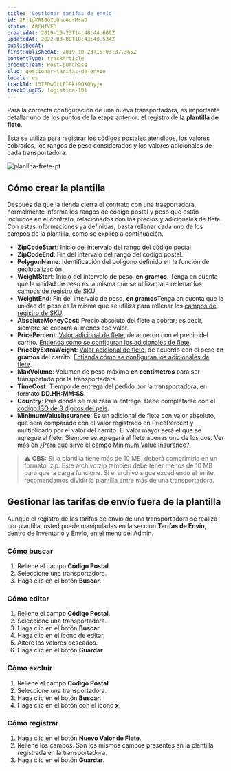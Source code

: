 ```yaml
---
title: 'Gestionar tarifas de envío'
id: 2Pj1gKR80QIuUhc0orMraD
status: ARCHIVED
createdAt: 2019-10-23T14:48:44.609Z
updatedAt: 2022-03-08T18:43:48.534Z
publishedAt: 
firstPublishedAt: 2019-10-23T15:03:37.365Z
contentType: trackArticle
productTeam: Post-purchase
slug: gestionar-tarifas-de-envio
locale: es
trackId: 13TFDwDttPl9ki9OXQhyjx
trackSlugES: logistica-101
---
```


Para la correcta configuración de una nueva transportadora, es importante detallar uno de los puntos de la etapa anterior: el registro de la __plantilla de flete__.

Esta se utiliza para registrar los códigos postales atendidos, los valores cobrados, los rangos de peso considerados y los valores adicionales de cada transportadora.

![planilha-frete-pt](https://images.ctfassets.net/alneenqid6w5/xwa6iEK6ekMSeLLEZhBZL/325dda4a071d57baaf8dd8e3299cec41/planilha-frete-pt.png)

## Cómo crear la plantilla 

Después de que la tienda cierra el contrato con una trasportadora, normalmente informa los rangos de código postal y peso que están incluidos  en el contrato, relacionados con los precios y adicionales de flete. Con estas informaciones ya definidas, basta rellenar cada uno de los campos de la plantilla, como se explica a continuación.

- **ZipCodeStart**: Inicio del intervalo del rango del código postal.
- **ZipCodeEnd**: Fin del intervalo del rango del código postal.
- **PolygonName**: Identificación del polígono definido en la función de [geolocalización](/pt/tutorial/gerenciar-geolocalizacao).
- **WeightStart**: Inicio del intervalo de peso, **en gramos**. Tenga en cuenta que la unidad de peso es la misma que se utiliza para rellenar los [campos de registro de SKU](https://help.vtex.com/es/tutorial/campos-de-registro-de-sku--21DDItuEQc6mseiW8EakcY).
- **WeightEnd**: Fin del intervalo de peso, **en gramos**Tenga en cuenta que la unidad de peso es la misma que se utiliza para rellenar los [campos de registro de SKU](https://help.vtex.com/es/tutorial/campos-de-registro-de-sku--21DDItuEQc6mseiW8EakcY).
- **AbsoluteMoneyCost**: Precio absoluto del flete a cobrar; es decir, siempre se cobrará al menos ese valor.
- **PricePercent**: [Valor adicional de flete](https://help.vtex.com/pt/tutorial/como-funciona-o-adicional-de-frete), de acuerdo con el precio del carrito. [Entienda cómo se configuran los adicionales de flete](https://help.vtex.com/pt/tutorial/como-configurar-o-adicional-no-frete).
- **PriceByExtraWeight**: [Valor adicional de flete](https://help.vtex.com/pt/tutorial/como-funciona-o-adicional-de-frete), de acuerdo con el peso **en gramos** del carrito. [Entienda cómo se configuran los adicionales de flete](https://help.vtex.com/pt/tutorial/como-configurar-o-adicional-no-frete).
- **MaxVolume**: Volumen de peso máximo **en centímetros** para ser transportado por la transportadora.
- **TimeCost**: Tiempo de entrega del pedido por la transportadora, en formato __DD.HH:MM:SS__.
- **Country**: País donde se realizará la entrega. Debe completarse con el  [código ISO de 3 dígitos del país](https://countrycode.org/).
- **MinimumValueInsurance**: Es un adicional de flete con valor absoluto, que será comparado con el valor registrado en PricePercent y multiplicado por el valor del carrito. El valor mayor será el que se agregue al flete. Siempre se agregará al flete apenas uno de los dos. Ver más en [¿Para qué sirve el campo Minimum Value Insurance?](/pt/faq/para-que-serve-o-campo-na-tabela-de-frete-minimum-value-insurance).

>⚠️ **OBS:** Si la plantilla tiene más de 10 MB, deberá comprimirla en un formato <fuerte>.zip</strong>. Este archivo.zip también debe tener menos de 10 MB para que la carga funcione. Si el archivo sigue excediendo el límite, recomendamos dividir la plantilla entre más de una transportadora.

## Gestionar las tarifas de envío fuera de la plantilla

Aunque el registro de las tarifas de envío de una transportadora se realiza por plantilla, usted puede manipularlas en la sección __Tarifas de Envío__, dentro de Inventario y Envío, en el menú del Admin.

### Cómo buscar

1. Rellene el campo **Código Postal**.
2. Seleccione una transportadora.
3. Haga clic en el botón **Buscar**.

### Cómo editar

1. Rellene el campo **Código Postal**.
2. Seleccione una transportadora.
3. Haga clic en el botón **Buscar**.
4. Haga clic en el ícono de editar.
5. Altere los valores deseados.
6. Haga clic en el botón **Guardar**.

### Cómo excluir

1. Rellene el campo  **Código Postal**.
2. Seleccione una transportadora.
3. Haga clic en el botón **Buscar**.
4. Haga clic en el botón con el ícono **x**.

### Cómo registrar

1. Haga clic en el botón **Nuevo Valor de Flete**.
2. Rellene los campos. Son los mismos campos presentes en la plantilla registrada en la transportadora.
3. Haga clic en el botón **Guardar**.
